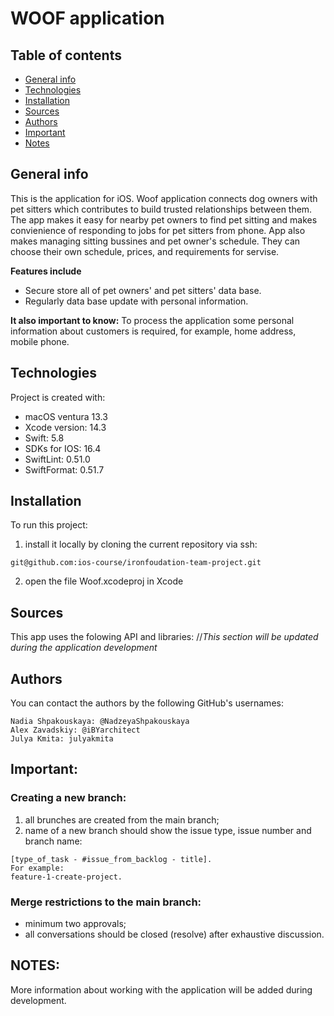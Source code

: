 # WOOF application 

## Table of contents
* [General info](#general-info)
* [Technologies](#technologies)
* [Installation](#installation)
* [Sources](#sources)
* [Authors](#authors)
* [Important](#important)
* [Notes](#notes)

## General info

This is the application for iOS.
Woof application connects dog owners with pet sitters which contributes to build trusted relationships between them. The app makes it easy for nearby pet owners to find pet sitting and makes convienience of responding to jobs for pet sitters from phone.
App also makes managing sitting bussines and pet owner's schedule. They can choose their own schedule, prices, and requirements for servise. 

**Features include**
- Secure store all of pet owners' and pet sitters' data base. 
- Regularly data base update with personal information.

**It also important to know:**
To process the application some personal information about customers is required, for example, home address, mobile phone.

## Technologies

Project is created with:
* macOS ventura 13.3
* Xcode version: 14.3
* Swift: 5.8
* SDKs for IOS: 16.4
* SwiftLint: 0.51.0
* SwiftFormat: 0.51.7

## Installation

To run this project:

1) install it locally by cloning the current repository via ssh: 

```
git@github.com:ios-course/ironfoudation-team-project.git
```

2) open the file Woof.xcodeproj in Xcode

## Sources

This app uses the folowing API and libraries:
//*This section will be updated during the application development*  

## Authors

You can contact the authors by the following GitHub's usernames:

```
Nadia Shpakouskaya: @NadzeyaShpakouskaya 
Alex Zavadskiy: @iBYarchitect
Julya Kmita: julyakmita

```

## Important:

### Creating a new branch:
1) all brunches are created from the main branch;
2) name of a new branch should show the issue type, issue number and branch name:
 ```
 [type_of_task - #issue_from_backlog - title].
 For example:
 feature-1-create-project.
 ```
### Merge restrictions to the main branch:
- minimum two approvals;
- all conversations should be closed (resolve) after exhaustive discussion.

## NOTES:
More information about working with the application will be added during development.
